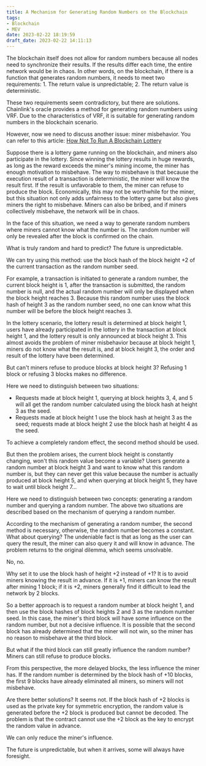 ```yaml
---
title: A Mechanism for Generating Random Numbers on the Blockchain
tags: 
- Blockchain
- MEV
date: 2023-02-22 18:19:59
draft_date: 2023-02-22 14:11:13
---
```


The blockchain itself does not allow for random numbers because all nodes need to synchronize their results. If the results differ each time, the entire network would be in chaos. In other words, on the blockchain, if there is a function that generates random numbers, it needs to meet two requirements: 1. The return value is unpredictable; 2. The return value is deterministic.

These two requirements seem contradictory, but there are solutions. Chainlink's oracle provides a method for generating random numbers using VRF. Due to the characteristics of VRF, it is suitable for generating random numbers in the blockchain scenario.

However, now we need to discuss another issue: miner misbehavior. You can refer to this article: [How Not To Run A Blockchain Lottery](https://hackingdistributed.com/2017/12/24/how-not-to-run-a-blockchain-lottery/)

Suppose there is a lottery game running on the blockchain, and miners also participate in the lottery. Since winning the lottery results in huge rewards, as long as the reward exceeds the miner's mining income, the miner has enough motivation to misbehave. The way to misbehave is that because the execution result of a transaction is deterministic, the miner will know the result first. If the result is unfavorable to them, the miner can refuse to produce the block. Economically, this may not be worthwhile for the miner, but this situation not only adds unfairness to the lottery game but also gives miners the right to misbehave. Miners can also be bribed, and if miners collectively misbehave, the network will be in chaos.

In the face of this situation, we need a way to generate random numbers where miners cannot know what the number is. The random number will only be revealed after the block is confirmed on the chain.

What is truly random and hard to predict? The future is unpredictable.

We can try using this method: use the block hash of the block height +2 of the current transaction as the random number seed.

For example, a transaction is initiated to generate a random number, the current block height is 1, after the transaction is submitted, the random number is null, and the actual random number will only be displayed when the block height reaches 3. Because this random number uses the block hash of height 3 as the random number seed, no one can know what this number will be before the block height reaches 3.

In the lottery scenario, the lottery result is determined at block height 1, users have already participated in the lottery in the transaction at block height 1, and the lottery result is only announced at block height 3. This almost avoids the problem of miner misbehavior because at block height 1, miners do not know what the result is, and at block height 3, the order and result of the lottery have been determined.

But can't miners refuse to produce blocks at block height 3? Refusing 1 block or refusing 3 blocks makes no difference.

Here we need to distinguish between two situations:

- Requests made at block height 1, querying at block heights 3, 4, and 5 will all get the random number calculated using the block hash at height 3 as the seed.
- Requests made at block height 1 use the block hash at height 3 as the seed; requests made at block height 2 use the block hash at height 4 as the seed.

To achieve a completely random effect, the second method should be used.

But then the problem arises, the current block height is constantly changing, won't this random value become a variable? Users generate a random number at block height 3 and want to know what this random number is, but they can never get this value because the number is actually produced at block height 5, and when querying at block height 5, they have to wait until block height 7...

Here we need to distinguish between two concepts: generating a random number and querying a random number. The above two situations are described based on the mechanism of querying a random number.

According to the mechanism of generating a random number, the second method is necessary, otherwise, the random number becomes a constant. What about querying? The undeniable fact is that as long as the user can query the result, the miner can also query it and will know in advance. The problem returns to the original dilemma, which seems unsolvable.

No, no.

Why set it to use the block hash of height +2 instead of +1? It is to avoid miners knowing the result in advance. If it is +1, miners can know the result after mining 1 block; if it is +2, miners generally find it difficult to lead the network by 2 blocks.

So a better approach is to request a random number at block height 1, and then use the block hashes of block heights 2 and 3 as the random number seed. In this case, the miner's third block will have some influence on the random number, but not a decisive influence. It is possible that the second block has already determined that the miner will not win, so the miner has no reason to misbehave at the third block.

But what if the third block can still greatly influence the random number? Miners can still refuse to produce blocks.

From this perspective, the more delayed blocks, the less influence the miner has. If the random number is determined by the block hash of +10 blocks, the first 9 blocks have already eliminated all miners, so miners will not misbehave.

Are there better solutions? It seems not. If the block hash of +2 blocks is used as the private key for symmetric encryption, the random value is generated before the +2 block is produced but cannot be decoded. The problem is that the contract cannot use the +2 block as the key to encrypt the random value in advance.

We can only reduce the miner's influence.

The future is unpredictable, but when it arrives, some will always have foresight.
